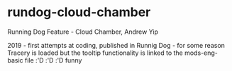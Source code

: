# rundog-cloud-chamber
Running Dog Feature - Cloud Chamber, Andrew Yip

2019 - first attempts at coding, published in Runnig Dog - for some reason Tracery is loaded but the tooltip functionality is linked to the mods-eng-basic file :'D :'D :'D funny
